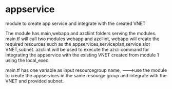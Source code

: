 # appservice
module to create app service and integrate with the created VNET

The module has main,webapp and azcliint folders serving the modules.
main.tf will call two modules webapp and azcliint,
webapp will create the required resources such as the appservices,serviceplan,service slot VNET,subnet.
azcliint will be used to execute the azcli command for integrating the appservice with the existing VNET created from module 1 using the  local_exec.

main.tf has one variable as input resourcegroup name, 
--->use the module to create the appservices in the same resourge group and integrate with the VNET and provided subnet.
